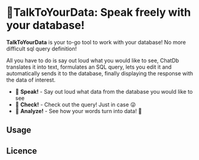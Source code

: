 # 🌱TalkToYourData: Speak freely with your database!

**TalkToYourData** is your to-go tool to work with your database! No more difficult sql query definition! 

All you have to do is say out loud what you would like to see, ChatDb translates it into text, formulates an SQL query, lets you edit it and automatically sends it to the database, finally displaying the response with the data of interest. 

- 💬 **Speak!** - Say out loud what data from the database you would like to see
- 🧪 **Check!** - Check out the query! Just in case 😜
- 👀 **Analyze!** - See how your words turn into data! 🎉

## Usage


## Licence 

